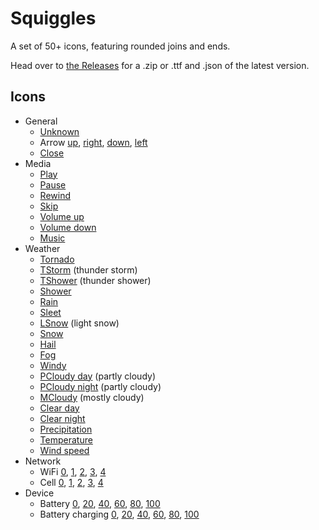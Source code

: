 # Squiggles

A set of 50+ icons, featuring rounded joins and ends.

Head over to [the Releases](https://github.com/totallyhuman/squiggles/releases) for a .zip or .ttf and .json of the latest version.

## Icons

-   General
    -   [Unknown](icons/unknown.svg)
    -   Arrow [up](icons/arrow-up.svg), [right](icons/arrow-right.svg), [down](icons/arrow-down.svg), [left](icons/arrow-left.svg)
    -   [Close](icons/close.svg)
-   Media
    -   [Play](icons/play.svg)
    -   [Pause](icons/pause.svg)
    -   [Rewind](icons/rewind.svg)
    -   [Skip](icons/skip.svg)
    -   [Volume up](icons/volume-up.svg)
    -   [Volume down](icons/volume-down.svg)
    -   [Music](icons/music.svg)
-   Weather
    -   [Tornado](icons/tornado.svg)
    -   [TStorm](icons/tstorm.svg) (thunder storm)
    -   [TShower](icons/tshower.svg) (thunder shower)
    -   [Shower](icons/shower.svg)
    -   [Rain](icons/rain.svg)
    -   [Sleet](icons/sleet.svg)
    -   [LSnow](icons/lsnow.svg) (light snow)
    -   [Snow](icons/snow.svg)
    -   [Hail](icons/hail.svg)
    -   [Fog](icons/fog.svg)
    -   [Windy](icons/windy.svg)
    -   [PCloudy day](icons/pcloudy-day.svg) (partly cloudy)
    -   [PCloudy night](icons/pcloudy-night.svg) (partly cloudy)
    -   [MCloudy](icons/mcloudy.svg) (mostly cloudy)
    -   [Clear day](icons/clear-day.svg)
    -   [Clear night](icons/clear-night.svg)
    -   [Precipitation](icons/precipitation.svg)
    -   [Temperature](icons/temperature.svg)
    -   [Wind speed](icons/wind-speed.svg)
-   Network
    -   WiFi [0](icons/wifi-0.svg), [1](icons/wifi-1.svg), [2](icons/wifi-2.svg), [3](icons/wifi-3.svg), [4](icons/wifi-4.svg)
    -   Cell [0](icons/cell-0.svg), [1](icons/cell-1.svg), [2](icons/cell-2.svg), [3](icons/cell-3.svg), [4](icons/cell-4.svg)
-   Device
    -   Battery [0](icons/battery-0.svg), [20](icons/battery-20.svg), [40](icons/battery-40.svg), [60](icons/battery-60.svg), [80](icons/battery-80.svg), [100](icons/battery-100.svg)
    -   Battery charging [0](icons/battery-charging-0.svg), [20](icons/battery-charging-20.svg), [40](icons/battery-charging-40.svg), [60](icons/battery-charging-60.svg), [80](icons/battery-charging-80.svg), [100](icons/battery-charging-100.svg)
